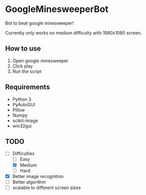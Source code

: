 # GoogleMinesweeperBot
Bot to beat google minesweeper!

Currently only works on medium difficulty with 1980x1080 screen.

## How to use
1. Open google minesweeper
2. Click play
3. Run the script

## Requirements
- Python 3
- PyAutoGUI
- Pillow
- Numpy
- scikit-image
- win32gui

## TODO
- [ ] Difficulties
  - [ ] Easy
  - [x] Medium
  - [ ] Hard
- [X] Better image recognition
- [ ] Better algorithm
- [ ] scalable to different screen sizes